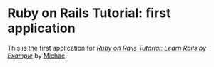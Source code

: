 # Ruby on Rails Tutorial: first application

This is the first application for 
[*Ruby on Rails Tutorial: Learn Rails by Example*](http://railstutorial.org/)
by [Michae](http://michaelhart.com/).

